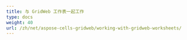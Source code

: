 ```yaml
---
title: 与 GridWeb 工作表一起工作
type: docs
weight: 40
url: /zh/net/aspose-cells-gridweb/working-with-gridweb-worksheets/
---
```



